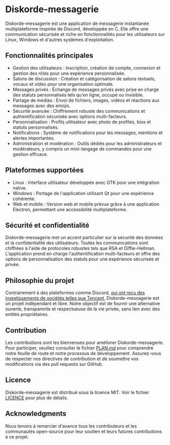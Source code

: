 # Diskorde-messagerie

Diskorde-messagerie est une application de messagerie instantanée multiplateforme inspirée de Discord, développée en C. Elle offre une communication sécurisée et riche en fonctionnalités pour les utilisateurs sur Linux, Windows et d'autres systèmes d'exploitation.

## Fonctionnalités principales

- Gestion des utilisateurs : Inscription, création de compte, connexion et gestion des rôles pour une expérience personnalisée.
- Salons de discussion : Création et catégorisation de salons textuels, vocaux et vidéo pour une organisation optimale.
- Messages privés : Échange de messages privés avec prise en charge des statuts personnalisés tels qu'en ligne, occupé ou invisible.
- Partage de médias : Envoi de fichiers, images, vidéos et réactions aux messages avec des emojis.
- Sécurité avancée : Chiffrement robuste des communications et authentification sécurisée avec options multi-facteurs.
- Personnalisation : Profils utilisateur avec photo de profiles, bios et statuts personnalisés.
- Notifications : Système de notifications pour les messages, mentions et alertes importantes.
- Administration et modération : Outils dédiés pour les administrateurs et modérateurs, y compris un mini-langage de commandes pour une gestion efficace.

## Plateformes supportées

- Linux : Interface utilisateur développée avec GTK pour une intégration native.
- Windows : Portage de l'application utilisant Qt pour une expérience cohérente.
- Web et mobile : Version web et mobile prévue grâce à une application Electron, permettant une accessibilité multiplateforme.

## Sécurité et confidentialité

Diskorde-messagerie met un accent particulier sur la sécurité des données et la confidentialité des utilisateurs. Toutes les communications sont chiffrées à l'aide de protocoles robustes tels que RSA et Diffie-Hellman. L'application prend en charge l'authentification multi-facteurs et offre des options de personnalisation des statuts pour une expérience sécurisée et privée.

## Philosophie du projet

Contrairement à des plateformes comme Discord, [qui ont reçu des investissements de sociétés telles que Tencent](https://en.wikipedia.org/wiki/Discord#History), Diskorde-messagerie est un projet indépendant et libre. Notre objectif est de fournir une alternative ouverte, transparente et respectueuse de la vie privée, sans lien avec des entités propriétaires.

## Contribution

Les contributions sont les bienvenues pour améliorer Diskorde-messagerie. Pour participer, veuillez consulter le fichier [PLAN.md](PLAN.md) pour comprendre notre feuille de route et notre processus de développement. Assurez-vous de respecter nos directives de contribution et de soumettre vos modifications via des pull requests sur GitHub.

## Licence

Diskorde-messagerie est distribué sous la licence MIT. Voir le fichier [LICENCE](LICENCE) pour plus de détails.

## Acknowledgments

Nous tenons à remercier d'avance tous les contributeurs et les communautés open-source pour leur soutien et leurs futures contributions à ce projet.